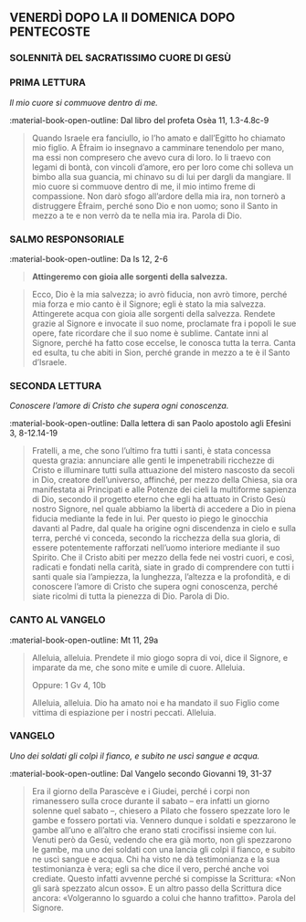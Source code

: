## VENERDÌ DOPO LA II DOMENICA DOPO PENTECOSTE
> 
### SOLENNITÀ DEL SACRATISSIMO CUORE DI GESÙ
> 
### PRIMA LETTURA
*Il mio cuore si commuove dentro di me.*

:material-book-open-outline: Dal libro del profeta Osèa
11, 1.3-4.8c-9

> Quando Israele era fanciullo, io l’ho amato e dall’Egitto ho chiamato mio figlio. A Èfraim io insegnavo a camminare tenendolo per mano, ma essi non compresero che avevo cura di loro. Io li traevo con legami di bontà, con vincoli d’amore, ero per loro come chi solleva un bimbo alla sua guancia, mi chinavo su di lui per dargli da mangiare. Il mio cuore si commuove dentro di me, il mio intimo freme di compassione. Non darò sfogo all’ardore della mia ira, non tornerò a distruggere Èfraim, perché sono Dio e non uomo; sono il Santo in mezzo a te e non verrò da te nella mia ira. Parola di Dio.
> 
### SALMO RESPONSORIALE
:material-book-open-outline: Da Is 12, 2-6

>**Attingeremo con gioia alle sorgenti della salvezza.**

> Ecco, Dio è la mia salvezza;
> io avrò fiducia, non avrò timore,
> perché mia forza e mio canto è il Signore;
> egli è stato la mia salvezza.
> Attingerete acqua con gioia
> alle sorgenti della salvezza.
> Rendete grazie al Signore e invocate il suo nome,
> proclamate fra i popoli le sue opere,
> fate ricordare che il suo nome è sublime.
> Cantate inni al Signore, perché ha fatto cose eccelse,
> le conosca tutta la terra.
> Canta ed esulta, tu che abiti in Sion,
> perché grande in mezzo a te è il Santo d’Israele.
> 
### SECONDA LETTURA
*Conoscere l’amore di Cristo che supera ogni conoscenza.*

:material-book-open-outline: Dalla lettera di san Paolo apostolo agli Efesìni
3, 8-12.14-19

> Fratelli, a me, che sono l’ultimo fra tutti i santi, è stata concessa questa grazia: annunciare alle genti le impenetrabili ricchezze di Cristo e illuminare tutti sulla attuazione del mistero nascosto da secoli in Dio, creatore dell’universo, affinché, per mezzo della Chiesa, sia ora manifestata ai Principati e alle Potenze dei cieli la multiforme sapienza di Dio, secondo il progetto eterno che egli ha attuato in Cristo Gesù nostro Signore, nel quale abbiamo la libertà di accedere a Dio in piena fiducia mediante la fede in lui. Per questo io piego le ginocchia davanti al Padre, dal quale ha origine ogni discendenza in cielo e sulla terra, perché vi conceda, secondo la ricchezza della sua gloria, di essere potentemente rafforzati nell’uomo interiore mediante il suo Spirito. Che il Cristo abiti per mezzo della fede nei vostri cuori, e così, radicati e fondati nella carità, siate in grado di comprendere con tutti i santi quale sia l’ampiezza, la lunghezza, l’altezza e la profondità, e di conoscere l’amore di Cristo che supera ogni conoscenza, perché siate ricolmi di tutta la pienezza di Dio. Parola di Dio.
> 
### CANTO AL VANGELO
:material-book-open-outline: Mt 11, 29a

> Alleluia, alleluia.
> Prendete il mio giogo sopra di voi, dice il Signore,
> e imparate da me, che sono mite e umile di cuore.
> Alleluia.
> 
> Oppure:
> 1 Gv 4, 10b
> 
> Alleluia, alleluia.
> Dio ha amato noi e ha mandato il suo Figlio
> come vittima di espiazione per i nostri peccati.
> Alleluia.
> 
### VANGELO
*Uno dei soldati gli colpì il fianco, e subito ne uscì sangue e acqua.*

:material-book-open-outline: Dal Vangelo secondo Giovanni
19, 31-37

> Era il giorno della Parascève e i Giudei, perché i corpi non rimanessero sulla croce durante il sabato – era infatti un giorno solenne quel sabato –, chiesero a Pilato che fossero spezzate loro le gambe e fossero portati via. Vennero dunque i soldati e spezzarono le gambe all’uno e all’altro che erano stati crocifissi insieme con lui. Venuti però da Gesù, vedendo che era già morto, non gli spezzarono le gambe, ma uno dei soldati con una lancia gli colpì il fianco, e subito ne uscì sangue e acqua. Chi ha visto ne dà testimonianza e la sua testimonianza è vera; egli sa che dice il vero, perché anche voi crediate. Questo infatti avvenne perché si compisse la Scrittura: «Non gli sarà spezzato alcun osso». E un altro passo della Scrittura dice ancora: «Volgeranno lo sguardo a colui che hanno trafitto». Parola del Signore.